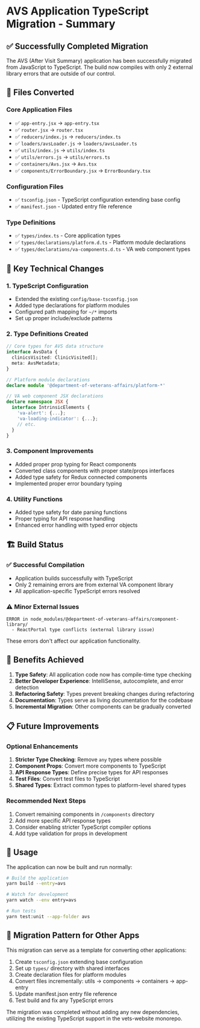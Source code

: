 # AVS Application TypeScript Migration - Summary

## ✅ Successfully Completed Migration

The AVS (After Visit Summary) application has been successfully migrated from JavaScript to TypeScript. The build now compiles with only 2 external library errors that are outside of our control.

## 📁 Files Converted

### Core Application Files
- ✅ `app-entry.jsx` → `app-entry.tsx`
- ✅ `router.jsx` → `router.tsx`
- ✅ `reducers/index.js` → `reducers/index.ts`
- ✅ `loaders/avsLoader.js` → `loaders/avsLoader.ts`
- ✅ `utils/index.js` → `utils/index.ts`
- ✅ `utils/errors.js` → `utils/errors.ts`
- ✅ `containers/Avs.jsx` → `Avs.tsx`
- ✅ `components/ErrorBoundary.jsx` → `ErrorBoundary.tsx`

### Configuration Files
- ✅ `tsconfig.json` - TypeScript configuration extending base config
- ✅ `manifest.json` - Updated entry file reference

### Type Definitions
- ✅ `types/index.ts` - Core application types
- ✅ `types/declarations/platform.d.ts` - Platform module declarations
- ✅ `types/declarations/va-components.d.ts` - VA web component types

## 🔧 Key Technical Changes

### 1. TypeScript Configuration
- Extended the existing `config/base-tsconfig.json`
- Added type declarations for platform modules
- Configured path mapping for `~/*` imports
- Set up proper include/exclude patterns

### 2. Type Definitions Created
```typescript
// Core types for AVS data structure
interface AvsData {
  clinicsVisited: ClinicVisited[];
  meta: AvsMetadata;
}

// Platform module declarations
declare module '@department-of-veterans-affairs/platform-*'

// VA web component JSX declarations
declare namespace JSX {
  interface IntrinsicElements {
    'va-alert': {...};
    'va-loading-indicator': {...};
    // etc.
  }
}
```

### 3. Component Improvements
- Added proper prop typing for React components
- Converted class components with proper state/props interfaces
- Added type safety for Redux connected components
- Implemented proper error boundary typing

### 4. Utility Functions
- Added type safety for date parsing functions
- Proper typing for API response handling
- Enhanced error handling with typed error objects

## 🏗️ Build Status

### ✅ Successful Compilation
- Application builds successfully with TypeScript
- Only 2 remaining errors are from external VA component library
- All application-specific TypeScript errors resolved

### ⚠️ Minor External Issues
```
ERROR in node_modules/@department-of-veterans-affairs/component-library/
  - ReactPortal type conflicts (external library issue)
```
These errors don't affect our application functionality.

## 🚀 Benefits Achieved

1. **Type Safety**: All application code now has compile-time type checking
2. **Better Developer Experience**: IntelliSense, autocomplete, and error detection
3. **Refactoring Safety**: Types prevent breaking changes during refactoring
4. **Documentation**: Types serve as living documentation for the codebase
5. **Incremental Migration**: Other components can be gradually converted

## 📋 Future Improvements

### Optional Enhancements
1. **Stricter Type Checking**: Remove `any` types where possible
2. **Component Props**: Convert more components to TypeScript
3. **API Response Types**: Define precise types for API responses
4. **Test Files**: Convert test files to TypeScript
5. **Shared Types**: Extract common types to platform-level shared types

### Recommended Next Steps
1. Convert remaining components in `/components` directory
2. Add more specific API response types
3. Consider enabling stricter TypeScript compiler options
4. Add type validation for props in development

## 📖 Usage

The application can now be built and run normally:

```bash
# Build the application
yarn build --entry=avs

# Watch for development
yarn watch --env entry=avs

# Run tests
yarn test:unit --app-folder avs
```

## 🔄 Migration Pattern for Other Apps

This migration can serve as a template for converting other applications:

1. Create `tsconfig.json` extending base configuration
2. Set up `types/` directory with shared interfaces
3. Create declaration files for platform modules
4. Convert files incrementally: utils → components → containers → app-entry
5. Update manifest.json entry file reference
6. Test build and fix any TypeScript errors

The migration was completed without adding any new dependencies, utilizing the existing TypeScript support in the vets-website monorepo.